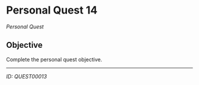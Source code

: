 # Personal Quest 14

*Personal Quest*

## Objective
Complete the personal quest objective.

---
*ID: QUEST00013*